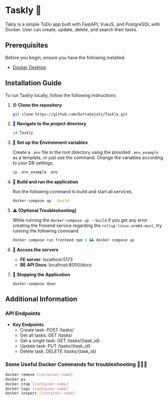 # Taskly 📔 
Takly is a simple ToDo app built with FastAPI, VueJS, and PostgreSQL with Docker. User can create, update, delete, and search their tasks.

## Prerequisites

Before you begin, ensure you have the following installed:

- [Docker Desktop](https://www.docker.com/products/docker-desktop/)


## Installation Guide
To run Taskly locally, follow the following instructions
1. ©️ **Clone the repository**
   ```bash
   git clone https://github.com/DuttaSejuti/Taskly.git
    ```
2. 🔅 **Navigate to the project directory**
    ```bash
    cd Taskly
    ```
3. 🔧 **Set up the Environment variables**

   Create a `.env` file in the root directory using the provided `.env_example` as a template, or just use the command. Change the variables according to your DB settings.
   ```bash
   cp .env_example .env
   ```
4. 🏃 **Build and run the application** 

    Run the following command to build and start all services.
    ```bash
    docker-compose up --build
    ```

5. ⚠️ **[Optional Troubleshooting]** 

    While running the `docker-compose up --build` if you get any error creating the fronend service regarding the `rollup-linux-arm64-musl`, try running the following command
    ```bash
    docker compose run frontend npm i && docker compose up
    ```
6.  🎉 **Access the servers**
  
     - **FE server**: localhost:5173
     - **BE API Docs**: localhost:8000/docs
7. 🔴 **Stopping the Application**
   
   ```
   docker-compose down
   ```

## Additional Information

### API Endpoints

  - **Key Endpoints**
    - Create task: POST /tasks/
    - Get all tasks: GET /tasks/
    - Get a single task: GET /tasks/{task_id}
    - Update task: PUT /tasks/{task_id}
    - Delete task: DELETE /tasks/{task_id}

### Some Useful Docker Commands for troubleshooting 🐋🐋🐋

```bash
docker remove [container-name]
docker ps
docker stop [container-name]
docker logs [container-name]
docker inspect [container-name]
```
